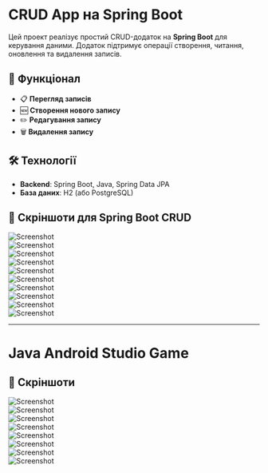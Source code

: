 # CRUD App на Spring Boot
Цей проект реалізує простий CRUD-додаток на **Spring Boot** для керування даними. Додаток підтримує операції створення, читання, оновлення та видалення записів.

## 🚀 Функціонал

- 📋 **Перегляд записів**
- 🆕 **Створення нового запису**
- ✏️ **Редагування запису**
- 🗑️ **Видалення запису**

## 🛠 Технології

- **Backend**: Spring Boot, Java, Spring Data JPA
- **База даних**: H2 (або PostgreSQL)

## 📸 Скріншоти для Spring Boot CRUD

![Screenshot](screenshots/1.png)  
![Screenshot](screenshots/2.png)  
![Screenshot](screenshots/3.png)  
![Screenshot](screenshots/4.png)  
![Screenshot](screenshots/5.png)  
![Screenshot](screenshots/6.png)  
![Screenshot](screenshots/7.png)  
![Screenshot](screenshots/8.png)  
![Screenshot](screenshots/9.png)  
![Screenshot](screenshots/10.png)  

---

# Java Android Studio Game 

## 📸 Скріншоти

![Screenshot](screenshots/11.png)  
![Screenshot](screenshots/12.png)  
![Screenshot](screenshots/13.png)  
![Screenshot](screenshots/14.png)  
![Screenshot](screenshots/15.png)  
![Screenshot](screenshots/16.png)  
![Screenshot](screenshots/17.png)  
![Screenshot](screenshots/18.png)  

